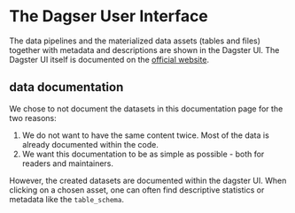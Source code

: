 # The Dagser User Interface

The data pipelines and the materialized data assets (tables and files) together with metadata and descriptions are shown in the Dagster UI. The Dagster UI itself is documented on the [official website](https://docs.dagster.io/concepts/webserver/ui).

## data documentation
We chose to not document the datasets in this documentation page for the two reasons:
1. We do not want to have the same content twice. Most of the data is already documented within the code.
1. We want this documentation to be as simple as possible - both for readers and maintainers.

However, the created datasets are documented within the dagster UI. When clicking on a chosen asset, one can often find descriptive statistics or metadata like the `table_schema`.


